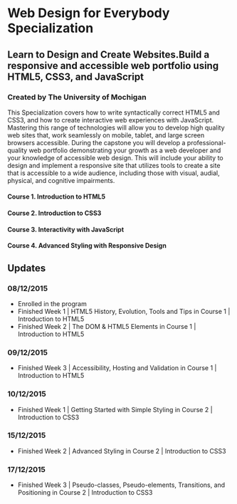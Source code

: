 # Web Design for Everybody Specialization
## Learn to Design and Create Websites.Build a responsive and accessible web portfolio using HTML5, CSS3, and JavaScript
### Created by The University of Mochigan

This Specialization covers how to write syntactically correct HTML5 and CSS3, and how to create interactive web experiences with JavaScript. Mastering this range of technologies will allow you to develop high quality web sites that, work seamlessly on mobile, tablet, and large screen browsers accessible. During the capstone you will develop a professional-quality web portfolio demonstrating your growth as a web developer and your knowledge of accessible web design. This will include your ability to design and implement a responsive site that utilizes tools to create a site that is accessible to a wide audience, including those with visual, audial, physical, and cognitive impairments.

#### Course 1. Introduction to HTML5
#### Course 2. Introduction to CSS3
#### Course 3. Interactivity with JavaScript
#### Course 4. Advanced Styling with Responsive Design

## Updates
### 08/12/2015
- Enrolled in the program
- Finished Week 1 | HTML5 History, Evolution, Tools and Tips in Course 1 | Introduction to HTML5
- Finished Week 2 | The DOM & HTML5 Elements in Course 1 | Introduction to HTML5

### 09/12/2015
- Finished Week 3 | Accessibility, Hosting and Validation in Course 1 | Introduction to HTML5

### 10/12/2015
- Finished Week 1 | Getting Started with Simple Styling in Course 2 | Introduction to CSS3

### 15/12/2015
- Finished Week 2 | Advanced Styling in Course 2 | Introduction to CSS3

### 17/12/2015
- Finished Week 3 | Pseudo-classes, Pseudo-elements, Transitions, and Positioning in Course 2 | Introduction to CSS3